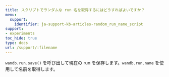 ```yaml
---
title: スクリプトでランダムな run 名を取得するにはどうすればよいですか？
menu:
  support:
    identifier: ja-support-kb-articles-random_run_name_script
support:
- experiments
toc_hide: true
type: docs
url: /support/:filename
---
```


`wandb.run.save()` を呼び出して現在の run を保存します。`wandb.run.name` を使用して名前を取得します。